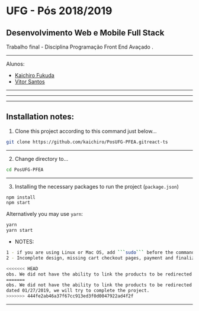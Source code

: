 # UFG - Pós 2018/2019

## Desenvolvimento Web e Mobile Full Stack

Trabalho final - Disciplina Programação Front End Avaçado .

---

Alunos:
  * [Kaichiro Fukuda](https://github.com/kaichiro)
  * [Vitor Santos](https://github.com/VitorSantos1996)

---
---
---

## Installation notes:

1) Clone this project according to this command just below...

```sh
git clone https://github.com/kaichiro/PosUFG-PFEA.gitreact-ts
```

---

2) Change directory to...

```sh
cd PosUFG-PFEA
```

---

3) Installing the necessary packages to run the project (`package.json`)

```sh
npm install
npm start
```

Alternatively you may use ```yarn```:

```sh
yarn
yarn start
```

* NOTES: 
```sh
1 - if you are using Linux or Mac OS, add ```sudo``` before the commands, if necessary.
2 - Incomplete design, missing cart checkout pages, payment and finalized.
```
```sh
<<<<<<< HEAD
obs. We did not have the ability to link the products to be redirected to the cart, even though it is dated <br />01/27/2019, we will try to complete the project.
=======
obs. We did not have the ability to link the products to be redirected to the cart, even though it is 
dated 01/27/2019, we will try to complete the project.
>>>>>>> 444fe2ab46a37f67cc913ed3f0d0047922ad4f2f
```
---
